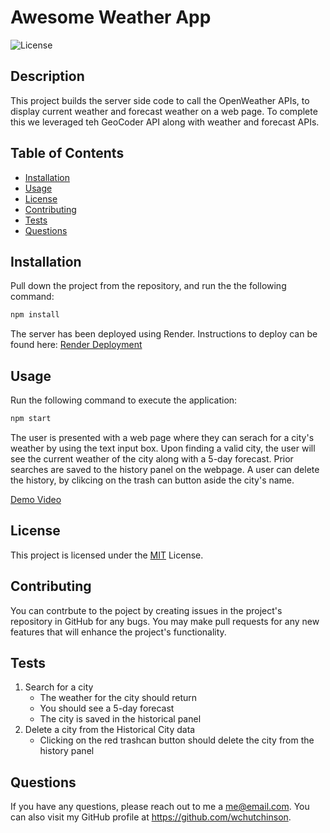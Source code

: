 # Awesome Weather App
![License](https://img.shields.io/badge/License-MIT-blue.svg)

## Description
This project builds the server side code to call the OpenWeather APIs, to display current weather and forecast weather on a web page. To complete this we leveraged teh GeoCoder API along with weather and forecast APIs. 

## Table of Contents
  * [Installation](#installation)
  * [Usage](#usage)
  * [License](#license)
  * [Contributing](#contributing)
  * [Tests](#tests)
  * [Questions](#questions)

## Installation
Pull down the project from the repository, and run the the following command: 

```bash
npm install
```
The server has been deployed using Render. Instructions to deploy can be found here:
[Render Deployment](https://coding-boot-camp.github.io/full-stack/render/render-deployment-guide)

## Usage
Run the following command to execute the application:

```bash
npm start
``` 
The user is presented with a web page where they can serach for a city's weather by using the text input box. Upon finding a valid city, the user will see the current weather of the city along with a 5-day forecast. Prior searches are saved to the history panel on the webpage. A user can delete the history, by clikcing on the trash can button aside the city's name.

[Demo Video](https://drive.google.com/file/d/1TGrcPeS_7qUHakzECjjc6JdDeJq1weqo/view)

## License
This project is licensed under the [MIT](https://choosealicense.com/licenses/mit) License.

## Contributing
You can contrbute to the poject by creating issues in the project's repository in GitHub for any bugs. You may make pull requests for any new features that will enhance the project's functionality.

## Tests
1. Search for a city
    * The weather for the city should return
    * You should see a 5-day forecast
    * The city is saved in the historical panel
2. Delete a city from the Historical City data
    * Clicking on the red trashcan button should delete the city from the history panel

## Questions
If you have any questions, please reach out to me a me@email.com. You can also visit my GitHub profile at https://github.com/wchutchinson.